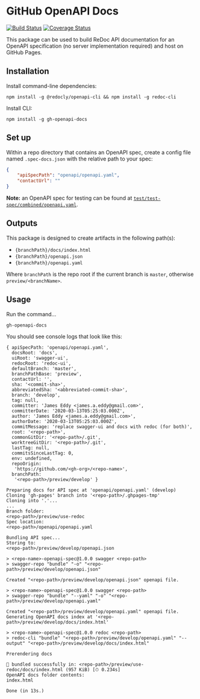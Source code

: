 # GitHub OpenAPI Docs

[![Build Status](https://travis-ci.org/ga4gh/gh-openapi-docs.svg?branch=master)](https://travis-ci.org/ga4gh/gh-openapi-docs) [![Coverage Status](https://coveralls.io/repos/github/ga4gh/gh-openapi-docs/badge.svg?branch=master&service=github)](https://coveralls.io/github/ga4gh/gh-openapi-docs?branch=master&service=github)

This package can be used to build ReDoc API documentation for an OpenAPI specification (no server implementation required) and host on GitHub Pages.

## Installation

Install command-line dependencies:

```shell
npm install -g @redocly/openapi-cli && npm install -g redoc-cli
```

Install CLI:

```shell
npm install -g gh-openapi-docs
```

## Set up

Within a repo directory that contains an OpenAPI spec, create a config file named `.spec-docs.json` with the relative path to your spec:

```json
{
    "apiSpecPath": "openapi/openapi.yaml",
    "contactUrl": ""
}
```

**Note:** an OpenAPI spec for testing can be found at [`test/test-spec/combined/openapi.yaml`](test/test-spec/combined/openapi.yaml).

## Outputs

This package is designed to create artifacts in the following path(s):

- `{branchPath}/docs/index.html`
- `{branchPath}/openapi.json`
- `{branchPath}/openapi.yaml`

Where `branchPath` is the repo root if the current branch is `master`, otherwise `preview/<branchName>`.

## Usage

Run the command...

```shell
gh-openapi-docs
```

You should see console logs that look like this:

```shell
{ apiSpecPath: 'openapi/openapi.yaml',
  docsRoot: 'docs',
  uiRoot: 'swagger-ui',
  redocRoot: 'redoc-ui',
  defaultBranch: 'master',
  branchPathBase: 'preview',
  contactUrl: '',
  sha: '<commit-sha>',
  abbreviatedSha: '<abbreviated-commit-sha>',
  branch: 'develop',
  tag: null,
  committer: 'James Eddy <james.a.eddy@gmail.com>',
  committerDate: '2020-03-13T05:25:03.000Z',
  author: 'James Eddy <james.a.eddy@gmail.com>',
  authorDate: '2020-03-13T05:25:03.000Z',
  commitMessage: 'replace swagger-ui and docs with redoc (for both)',
  root: '<repo-path>',
  commonGitDir: '<repo-path>/.git',
  worktreeGitDir: '<repo-path>/.git',
  lastTag: null,
  commitsSinceLastTag: 0,
  env: undefined,
  repoOrigin:
   'https://github.com/<gh-org>/<repo-name>',
  branchPath:
   '<repo-path>/preview/develop' }

Preparing docs for API spec at 'openapi/openapi.yaml' (develop)
Cloning 'gh-pages' branch into '<repo-path>/.ghpages-tmp'
Cloning into '.'...
...
Branch folder:
<repo-path>/preview/use-redoc
Spec location:
<repo-path>/openapi/openapi.yaml

Bundling API spec...
Storing to:
<repo-path>/preview/develop/openapi.json

> <repo-name>-openapi-spec@1.0.0 swagger <repo-path>
> swagger-repo "bundle" "-o" "<repo-path>/preview/develop/openapi.json"

Created "<repo-path>/preview/develop/openapi.json" openapi file.

> <repo-name>-openapi-spec@1.0.0 swagger <repo-path>
> swagger-repo "bundle" "--yaml" "-o" "<repo-path>/preview/develop/openapi.yaml"

Created "<repo-path>/preview/develop/openapi.yaml" openapi file.
Generating OpenAPI docs index at '<repo-path>/preview/develop/docs/index.html'

> <repo-name>-openapi-spec@1.0.0 redoc <repo-path>
> redoc-cli "bundle" "<repo-path>/preview/develop/openapi.yaml" "--output" "<repo-path>/preview/develop/docs/index.html"

Prerendering docs

🎉 bundled successfully in: <repo-path>/preview/use-redoc/docs/index.html (957 KiB) [⏱ 0.234s]
OpenAPI docs folder contents:
index.html

Done (in 13s.)
```
